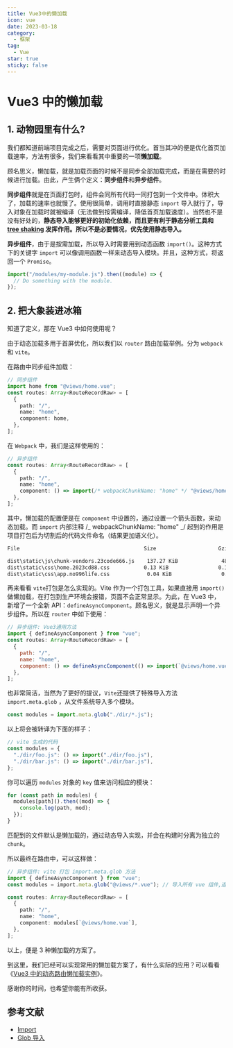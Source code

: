 ```yaml
---
title: Vue3中的懒加载
icon: vue
date: 2023-03-18
category:
  - 框架
tag:
  - Vue
star: true
sticky: false
---
```


# Vue3 中的懒加载

## 1. 动物园里有什么?

我们都知道前端项目完成之后，需要对页面进行优化。首当其冲的便是优化首页加载速率，方法有很多，我们来看看其中重要的一项**懒加载**。

顾名思义，懒加载，就是加载页面的时候不是同步全部加载完成，而是在需要的时候进行加载。由此，产生俩个定义：**同步组件**和**异步组件**。

**同步组件**就是在页面打包时，组件会同所有代码一同打包到一个文件中。体积大了，加载的速率也就慢了。使用很简单，调用时直接静态 `import` 导入就行了，导入对象在加载时就被编译（无法做到按需编译，降低首页加载速度）。当然也不是没有好处的，**静态导入能够更好的初始化依赖，而且更有利于静态分析工具和 [tree shaking](https://developer.mozilla.org/zh-CN/docs/Glossary/Tree_shaking) 发挥作用。所以不是必要情况，优先使用静态导入。**

**异步组件**，由于是按需加载，所以导入时需要用到动态函数 `import()`。这种方式下的关键字 `import` 可以像调用函数一样来动态导入模块。并且，这种方式，将返回一个 `Promise`。

```js
import("/modules/my-module.js").then((module) => {
  // Do something with the module.
});
```

## 2. 把大象装进冰箱

知道了定义，那在 Vue3 中如何使用呢？

由于动态加载多用于首屏优化，所以我们以 `router` 路由加载举例。分为 `webpack` 和 `vite`。

在路由中同步组件加载：

```ts
// 同步组件
import home from "@views/home.vue";
const routes: Array<RouteRecordRaw> = [
  {
    path: "/",
    name: "home",
    component: home,
  },
];
```

在 `Webpack` 中，我们是这样使用的：

```typescript
// 异步组件
const routes: Array<RouteRecordRaw> = [
  {
    path: "/",
    name: "home",
    component: () => import(/* webpackChunkName: "home" */ "@views/home.vue"),
  },
];
```

其中，懒加载的配置便是在 `component` 中设置的，通过设置一个箭头函数，来动态加载。而 `import` 内部注释 /_ webpackChunkName: "home" _/ 起到的作用是项目打包后为切割后的代码文件命名（结果更加语义化）。

```txt
File                                        Size                    Gzipped

dist\static\js\chunk-vendors.23code666.js    137.27 KiB              48.66 KiB
dist\static\css\home.2023cd88.css           0.13 KiB                0.13 KiB
dist\static\css\app.no996life.css            0.04 KiB                0.06 KiB
```

再来看看 `vite`打包是怎么实现的。Vite 作为一个打包工具，如果直接用 `import()` 做懒加载，在打包到生产环境会报错，页面不会正常显示。为此，在 Vue3 中，新增了一个全新 API：`defineAsyncComponent`。顾名思义，就是显示声明一个异步组件。所以在 `router` 中如下使用：

```js
// 异步组件: Vue3通用方法
import { defineAsyncComponent } from "vue";
const routes: Array<RouteRecordRaw> = [
  {
    path: "/",
    name: "home",
    component: () => defineAsyncComponent(() => import(`@views/home.vue`)),
  },
];
```

也非常简洁，当然为了更好的提议，`Vite`还提供了特殊导入方法 `import.meta.glob` ，从文件系统导入多个模块。

```js
const modules = import.meta.glob("./dir/*.js");
```

以上将会被转译为下面的样子：

```js
// vite 生成的代码
const modules = {
  "./dir/foo.js": () => import("./dir/foo.js"),
  "./dir/bar.js": () => import("./dir/bar.js"),
};
```

你可以遍历 `modules` 对象的 `key` 值来访问相应的模块：

```js
for (const path in modules) {
  modules[path]().then((mod) => {
    console.log(path, mod);
  });
}
```

匹配到的文件默认是懒加载的，通过动态导入实现，并会在构建时分离为独立的 `chunk`。

所以最终在路由中，可以这样做：

```typescript
// 异步组件: vite 打包 import.meta.glob 方法
import { defineAsyncComponent } from "vue";
const modules = import.meta.glob("@views/*.vue"); // 导入所有 vue 组件,返回对象, key 为路径名称

const routes: Array<RouteRecordRaw> = [
  {
    path: "/",
    name: "home",
    component: modules[`@views/home.vue`],
  },
];
```

以上，便是 3 种懒加载的方案了。

到这里，我们已经可以实现常用的懒加载方案了，有什么实际的应用？可以看看《[Vue3 中的动态路由懒加载实例](Vue04)》。

感谢你的时间，也希望你能有所收获。

## 参考文献

- [Import](https://developer.mozilla.org/zh-CN/docs/Web/JavaScript/Reference/Statements/import)
- [Glob 导入](https://cn.vitejs.dev/guide/features.html#glob-import)
